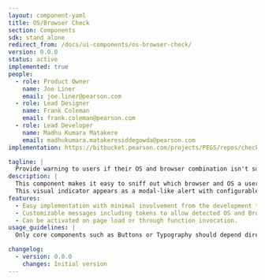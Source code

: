 ```yaml
---
layout: component-yaml
title: OS/Browser Check
section: Components
sdk: stand_alone
redirect_from: /docs/ui-components/os-browser-check/
version: 0.0.0
status: active
implemented: true
people:
  - role: Product Owner
    name: Joe Liner
    email: joe.liner@pearson.com
  - role: Lead Designer
    name: Frank Coleman
    email: frank.coleman@pearson.com
  - role: Lead Developer
    name: Madhu Kumara Matakere
    email: madhukumara.matakeresiddegowda@pearson.com
implementation: https://bitbucket.pearson.com/projects/PEGS/repos/checkermodule/browse

tagline: |
  Provide warning to users if their OS and browser combination isn't supported by an application.
description: |
  This component makes it easy to sniff out which browser and OS a user is using and provide a visual indicator if their OS and browser combination isn't supported.  
  This visual indicator appears as a modal-like alert with configurable messages.
features:
  - Easy implementation with minimal involvement from the development team.
  - Customizable messages including tokens to allow detected OS and Browser names to be inserted into messages easily.
  - Can be activated on page load or through function invocation.
usage_guidelines: |
  Only core components such as Buttons or Typography should depend directly on the colors component. Higher level components should get their colors indirectly from the core set of components. This makes it easy to update the color usage across the library.

changelog:
  - version: 0.0.0
    changes: Initial version
---
```

